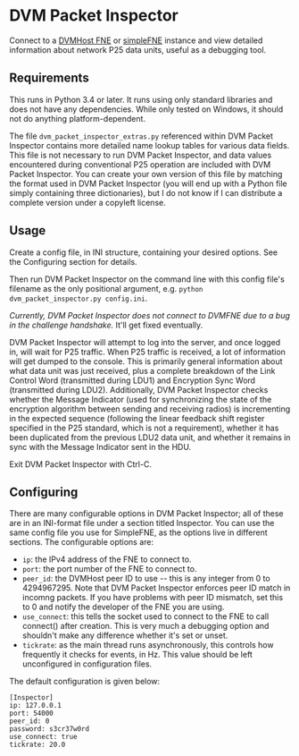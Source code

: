 # DVM Packet Inspector
Connect to a [DVMHost FNE](https://github.com/dvmproject/dvmfne) or [simpleFNE](https://github.com/github.com/CVSoft/simpleFNE) instance and view detailed information about network P25 data units, useful as a debugging tool.

## Requirements
This runs in Python 3.4 or later. It runs using only standard libraries and does not have any dependencies. While only tested on Windows, it should not do anything platform-dependent. 

The file `dvm_packet_inspector_extras.py` referenced within DVM Packet Inspector contains more detailed name lookup tables for various data fields. This file is not necessary to run DVM Packet Inspector, and data values encountered during conventional P25 operation are included with DVM Packet Inspector. You can create your own version of this file by matching the format used in DVM Packet Inspector (you will end up with a Python file simply containing three dictionaries), but I do not know if I can distribute a complete version under a copyleft license. 

## Usage
Create a config file, in INI structure, containing your desired options. See the Configuring section for details. 

Then run DVM Packet Inspector on the command line with this config file's filename as the only positional argument, e.g. `python dvm_packet_inspector.py config.ini`. 

*Currently, DVM Packet Inspector does not connect to DVMFNE due to a bug in the challenge handshake.* It'll get fixed eventually. 

DVM Packet Inspector will attempt to log into the server, and once logged in, will wait for P25 traffic. When P25 traffic is received, a lot of information will get dumped to the console. This is primarily general information about what data unit was just received, plus a complete breakdown of the Link Control Word (transmitted during LDU1) and Encryption Sync Word (transmitted during LDU2). Additionally, DVM Packet Inspector checks whether the Message Indicator (used for synchronizing the state of the encryption algorithm between sending and receiving radios) is incrementing in the expected sequence (following the linear feedback shift register specified in the P25 standard, which is not a requirement), whether it has been duplicated from the previous LDU2 data unit, and whether it remains in sync with the Message Indicator sent in the HDU. 

Exit DVM Packet Inspector with Ctrl-C. 

## Configuring
There are many configurable options in DVM Packet Inspector; all of these are in an INI-format file under a section titled Inspector. You can use the same config file you use for SimpleFNE, as the options live in different sections. The configurable options are:
* `ip`: the IPv4 address of the FNE to connect to. 
* `port`: the port number of the FNE to connect to. 
* `peer_id`: the DVMHost peer ID to use -- this is any integer from 0 to 4294967295. Note that DVM Packet Inspector enforces peer ID match in incomng packets. If you have problems with peer ID mismatch, set this to 0 and notify the developer of the FNE you are using. 
* `use_connect`: this tells the socket used to connect to the FNE to call connect() after creation. This is very much a debugging option and shouldn't make any difference whether it's set or unset. 
* `tickrate`: as the main thread runs asynchronously, this controls how frequently it checks for events, in Hz. This value should be left unconfigured in configuration files. 

The default configuration is given below:
```
[Inspector]
ip: 127.0.0.1
port: 54000
peer_id: 0
password: s3cr37w0rd
use_connect: true
tickrate: 20.0
```
